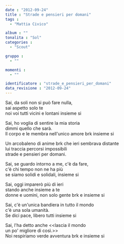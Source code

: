 ```yaml
---
date : "2012-09-24"
title : "Strade e pensieri per domani"
tags : 
  - "Mattia Civico"

album : ""
tonalita : "Sol"
categories : 
  - "Scout"

gruppo : 
  - ""

momenti : 
  - ""

identificatore : "strade_e_pensieri_per_domani"
data_revisione : "2012-09-24"
---
```

  
  
Sai, da soli non si può fare nulla,   
sai aspetto solo te  
noi voi tutti vicini e lontani insieme si   
  
  
Sai, ho voglia di sentire la mia storia   
dimmi quello che sarà.  
Il corpo e le membra nell'unico amore brk insieme si   
  
  
Un arcobaleno di anime brk che ieri sembrava distante  
lui traccia percorsi impossibili   
strade e pensieri per domani.  
  
  
Sai, se guardo intorno a me, c'è da fare,  
c'è chi tempo non ne ha più  
se siamo solidi e solidali, insieme si   
  
  
Sai, oggi imparerò più di ieri  
stando anche insieme a te  
donne e uomini, non solo gente brk e insieme si   
  
  
Sai, c'è un'unica bandiera in tutto il mondo  
c'è una sola umanità.  
Se dici pace, libero tutti insieme si   
  
  
Sai, l'ha detto anche  <<lascia il mondo  
un po' migliore di così.>>  
Noi respiriamo verde avventura brk e insieme si   
  
